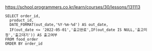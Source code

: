 https://school.programmers.co.kr/learn/courses/30/lessons/131113



~~~
SELECT order_id,
  product_id,
  DATE_FORMAT(out_date,'%Y-%m-%d') AS out_date, 
  IF(out_date <= '2022-05-01','출고완료',IF(out_date IS NULL,'출고미정','출고대기')) AS 출고여부
FROM food_order
ORDER BY order_id
~~~

